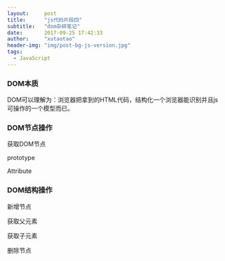 ```yaml
---
layout: 	post
title: 		"js代码片段四"
subtitle:   "dom杂碎笔记"
date: 		2017-09-25 17:42:33
author: 	"xutaotao"
header-img: "img/post-bg-js-version.jpg"
tags:
  - JavaScript
---
```


### DOM本质

DOM可以理解为：浏览器把拿到的HTML代码，结构化一个浏览器能识别并且js可操作的一个模型而已。

### DOM节点操作

获取DOM节点

prototype

Attribute

### DOM结构操作

新增节点

获取父元素

获取子元素

删除节点